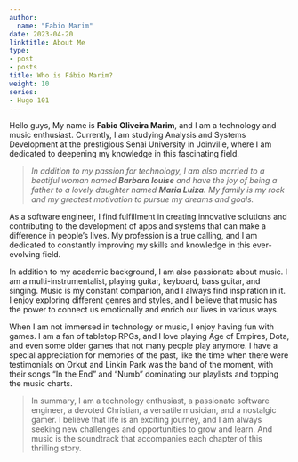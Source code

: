 ```yaml
---
author:
  name: "Fabio Marim"
date: 2023-04-20
linktitle: About Me
type:
- post
- posts
title: Who is Fábio Marim?
weight: 10
series:
- Hugo 101
---
```



Hello guys, My name is **Fabio Oliveira Marim**, and I am a technology and music enthusiast. Currently, I am studying Analysis and Systems Development at the prestigious Senai University in Joinville, where I am dedicated to deepening my knowledge in this fascinating field.

>*In addition to my passion for technology, I am also married to a beatiful woman named **Barbara louise** and have the joy of being a father to a lovely daughter named **Maria Luiza.** My family is my rock and my greatest motivation to pursue my dreams and goals.*

As a software engineer, I find fulfillment in creating innovative solutions and contributing to the development of apps and systems that can make a difference in people’s lives. My profession is a true calling, and I am dedicated to constantly improving my skills and knowledge in this ever-evolving field.

In addition to my academic background, I am also passionate about music. I am a multi-instrumentalist, playing guitar,  keyboard, bass guitar, and singing. Music is my constant companion, and I always find inspiration in it. I enjoy exploring different genres and styles, and I believe that music has the power to connect us emotionally and enrich our lives in various ways.

When I am not immersed in technology or music, I enjoy having fun with games. I am a fan of tabletop RPGs, and I love playing Age of Empires, Dota, and even some older games that not many people play anymore. I have a special appreciation for memories of the past, like the time when there were testimonials on Orkut and Linkin Park was the band of the moment, with their songs “In the End” and “Numb” dominating our playlists and topping the music charts.

> In summary, I am a technology enthusiast, a passionate software engineer, a devoted Christian, a versatile musician, and a nostalgic gamer. I believe that life is an exciting journey, and I am always seeking new challenges and opportunities to grow and learn. And music is the soundtrack that accompanies each chapter of this thrilling story.